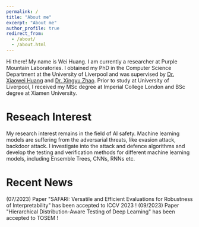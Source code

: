 ```yaml
---
permalink: /
title: "About me"
excerpt: "About me"
author_profile: true
redirect_from: 
  - /about/
  - /about.html
---
```


Hi there! My name is Wei Huang. I am currently a researcher at Purple Mountain Laboratories. I obtained my PhD in the Computer Science Department at the University of Liverpool and was supervised by [Dr. Xiaowei Huang](https://cgi.csc.liv.ac.uk/~xiaowei/) and [Dr. Xingyu Zhao](https://www.xzhao.me/). Prior to study at University of Liverpool, I received my MSc degree at Imperial College London and BSc degree at Xiamen University.


Reseach Interest
======
My research interest remains in the field of AI safety. Machine learning models are suffering from the adversarial threats, like evasion attack, backdoor attack. I investigate into the attack and defence algorithms and develop the testing and verification methods for different machine learning models, including Ensemble Trees, CNNs, RNNs etc.  

Recent News
======
(07/2023)  Paper "SAFARI: Versatile and Efficient Evaluations for Robustness of Interpretability" has been accepted to ICCV 2023 ! 
(09/2023)  Paper "Hierarchical Distribution-Aware Testing of Deep Learning" has been accepted to TOSEM ! 
